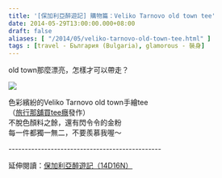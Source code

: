 ```yaml
---
title: '[保加利亞醉遊記] 購物篇：Veliko Tarnovo old town tee'
date: 2014-05-29T13:00:00.000+08:00
draft: false
aliases: [ "/2014/05/veliko-tarnovo-old-town-tee.html" ]
tags : [travel - България (Bulgaria), glamorous - 裝身]
---
```


old town那麼漂亮，怎樣才可以帶走？  

![](/images/bulgariatee.jpg)

色彩繽紛的Veliko Tarnovo old town手繪tee  
（[旅行那舖買tee癮](https://hidie.net/okinawa2e/)發作）  
不脫色顏料之餘，還有閃令令的金粉  
每一件都獨一無二，不要羨慕我喔～  
  
\-----------------------------------------------  
  
延伸閱讀：[保加利亞醉遊記（14D16N）](https://hidie.net/bulgaria14d16n/)
